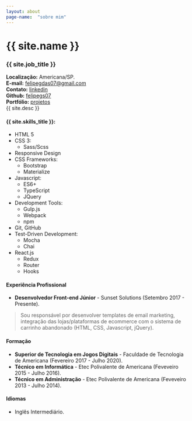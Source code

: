 ```yaml
---
layout: about
page-name:  "sobre mim"
---
```


# {{ site.name }}
### {{ site.job_title }}

**Localização:** Americana/SP.  
**E-mail:** felipegdas07@gmail.com  
**Contato:** [linkedin](https://www.linkedin.com/in/felipegdasilva/detail/contact-info/)  
**Github:** [felipegs07](https://github.com/felipegs07)  
**Portfólio:** [projetos](https://www.felipegs.com/portfolio/)  
{{ site.desc }}

#### {{ site.skills_title }}:
* HTML 5
* CSS 3:
  *  Sass/Scss
* Responsive Design
* CSS Frameworks:
    * Bootstrap
    * Materialize
* Javascript:
    * ES6+
    * TypeScript
    * JQuery
* Development Tools:
    * Gulp.js
    * Webpack
    * npm
* Git, GitHub
* Test-Driven Development:
    * Mocha
    * Chai
* React.js 
  * Redux 
  * Router
  * Hooks


#### Experiência Profissional
 * **Desenvolvedor Front-end Júnior** - Sunset Solutions (Setembro 2017 - Presente).  
> Sou responsável por desenvolver templates de email marketing, integração das lojas/plataformas de ecommerce com o sistema de carrinho abandonado (HTML, CSS, Javascript, jQuery).


#### Formação
  * **Superior de Tecnologia em Jogos Digitais** - Faculdade de Tecnologia de Americana (Fevereiro 2017 - Julho 2020).  
  * **Técnico em Informática** - Etec Polivalente de Americana (Feveveiro 2015 - Julho 2016).  
  * **Técnico em Administração** - Etec Polivalente de Americana (Feveveiro 2013 - Julho 2014).  
  

#### Idiomas
* Inglês Intermediário.